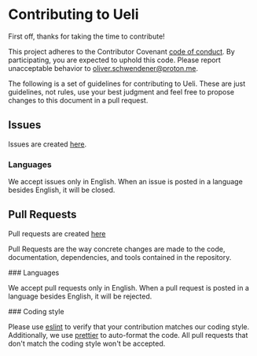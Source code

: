 # Contributing to Ueli

First off, thanks for taking the time to contribute!

This project adheres to the Contributor Covenant [code of conduct](CODE_OF_CONDUCT.md). By participating, you are expected to uphold this code. Please report unacceptable behavior to oliver.schwendener@proton.me.

The following is a set of guidelines for contributing to Ueli. These are just guidelines, not rules, use your best judgment and feel free to propose changes to this document in a pull request.

## Issues

Issues are created [here](https://github.com/oliverschwendener/ueli/issues/new).

### Languages

We accept issues only in English. When an issue is posted in a language besides English, it will be closed.

## Pull Requests

Pull requests are created [here](https://github.com/oliverschwendener/ueli/pulls)

Pull Requests are the way concrete changes are made to the code, documentation, dependencies, and tools contained in the repository.

### Languages

We accept pull requests only in English. When a pull request is posted in a language besides English, it will be rejected.

### Coding style

Please use [eslint](.eslintrc.json) to verify that your contribution matches our coding style. Additionally, we use [prettier](.prettierrc) to auto-format the code. All pull requests that don't match the coding style won't be accepted.
